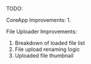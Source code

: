 TODO:

CoreApp Improvements:
1. 

File Uploader Improvements:
1. Breakdown of loaded file list
2. File upload renaming logic
3. Uploaded file thumbnail